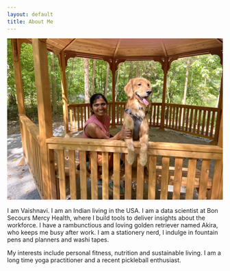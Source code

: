 ```yaml
---
layout: default
title: About Me
---
```


<img style="float: center;" src="/assets/images/vaish_akira_nature_center.jpeg">

I am Vaishnavi. I am an Indian living in the USA. I am a data scientist at Bon Secours Mercy Health, where I build tools to deliver insights about the workforce. I have a rambunctious and loving golden retriever named Akira, who keeps me busy after work. I am a stationery nerd, I indulge in fountain pens and planners and washi tapes. 

My interests include personal fitness, nutrition and sustainable living. I am a long time yoga practitioner and a recent pickleball enthusiast.
